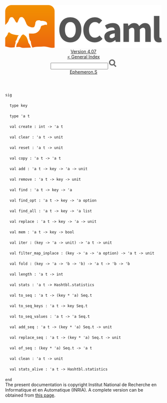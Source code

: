 <!-- ((! set title API !)) ((! set documentation !)) ((! set api !)) ((! set nobreadcrumb !)) -->
<div class="api"><header><nav class="toc brand"><a class="brand" href="https://ocaml.org/"><img src="colour-logo-gray.svg" class="svg" alt="OCaml"></a></nav><nav class="toc"><div class="toc_version"><a href="/docs" id="version-select">Version 4.07</a></div><a href="index.html">&lt; General Index</a><div class="api_search"><input type="text" name="apisearch" id="api_search" oninput="mySearch(false);" onkeypress="this.oninput();" onclick="this.oninput();" onpaste="this.oninput();">
<img src="search_icon.svg" alt="Search" class="svg" onclick="mySearch(false)"></div>
<div id="search_results"></div><div class="toc_title"><a href="Ephemeron.S.html">Ephemeron.S</a></div><ul></ul></nav></header>
<code class="code"><span class="keyword">sig</span><br>
&nbsp;&nbsp;<span class="keyword">type</span>&nbsp;key<br>
&nbsp;&nbsp;<span class="keyword">type</span>&nbsp;<span class="keywordsign">'</span>a&nbsp;t<br>
&nbsp;&nbsp;<span class="keyword">val</span>&nbsp;create&nbsp;:&nbsp;int&nbsp;<span class="keywordsign">-&gt;</span>&nbsp;<span class="keywordsign">'</span>a&nbsp;t<br>
&nbsp;&nbsp;<span class="keyword">val</span>&nbsp;clear&nbsp;:&nbsp;<span class="keywordsign">'</span>a&nbsp;t&nbsp;<span class="keywordsign">-&gt;</span>&nbsp;unit<br>
&nbsp;&nbsp;<span class="keyword">val</span>&nbsp;reset&nbsp;:&nbsp;<span class="keywordsign">'</span>a&nbsp;t&nbsp;<span class="keywordsign">-&gt;</span>&nbsp;unit<br>
&nbsp;&nbsp;<span class="keyword">val</span>&nbsp;copy&nbsp;:&nbsp;<span class="keywordsign">'</span>a&nbsp;t&nbsp;<span class="keywordsign">-&gt;</span>&nbsp;<span class="keywordsign">'</span>a&nbsp;t<br>
&nbsp;&nbsp;<span class="keyword">val</span>&nbsp;add&nbsp;:&nbsp;<span class="keywordsign">'</span>a&nbsp;t&nbsp;<span class="keywordsign">-&gt;</span>&nbsp;key&nbsp;<span class="keywordsign">-&gt;</span>&nbsp;<span class="keywordsign">'</span>a&nbsp;<span class="keywordsign">-&gt;</span>&nbsp;unit<br>
&nbsp;&nbsp;<span class="keyword">val</span>&nbsp;remove&nbsp;:&nbsp;<span class="keywordsign">'</span>a&nbsp;t&nbsp;<span class="keywordsign">-&gt;</span>&nbsp;key&nbsp;<span class="keywordsign">-&gt;</span>&nbsp;unit<br>
&nbsp;&nbsp;<span class="keyword">val</span>&nbsp;find&nbsp;:&nbsp;<span class="keywordsign">'</span>a&nbsp;t&nbsp;<span class="keywordsign">-&gt;</span>&nbsp;key&nbsp;<span class="keywordsign">-&gt;</span>&nbsp;<span class="keywordsign">'</span>a<br>
&nbsp;&nbsp;<span class="keyword">val</span>&nbsp;find_opt&nbsp;:&nbsp;<span class="keywordsign">'</span>a&nbsp;t&nbsp;<span class="keywordsign">-&gt;</span>&nbsp;key&nbsp;<span class="keywordsign">-&gt;</span>&nbsp;<span class="keywordsign">'</span>a&nbsp;option<br>
&nbsp;&nbsp;<span class="keyword">val</span>&nbsp;find_all&nbsp;:&nbsp;<span class="keywordsign">'</span>a&nbsp;t&nbsp;<span class="keywordsign">-&gt;</span>&nbsp;key&nbsp;<span class="keywordsign">-&gt;</span>&nbsp;<span class="keywordsign">'</span>a&nbsp;list<br>
&nbsp;&nbsp;<span class="keyword">val</span>&nbsp;replace&nbsp;:&nbsp;<span class="keywordsign">'</span>a&nbsp;t&nbsp;<span class="keywordsign">-&gt;</span>&nbsp;key&nbsp;<span class="keywordsign">-&gt;</span>&nbsp;<span class="keywordsign">'</span>a&nbsp;<span class="keywordsign">-&gt;</span>&nbsp;unit<br>
&nbsp;&nbsp;<span class="keyword">val</span>&nbsp;mem&nbsp;:&nbsp;<span class="keywordsign">'</span>a&nbsp;t&nbsp;<span class="keywordsign">-&gt;</span>&nbsp;key&nbsp;<span class="keywordsign">-&gt;</span>&nbsp;bool<br>
&nbsp;&nbsp;<span class="keyword">val</span>&nbsp;iter&nbsp;:&nbsp;(key&nbsp;<span class="keywordsign">-&gt;</span>&nbsp;<span class="keywordsign">'</span>a&nbsp;<span class="keywordsign">-&gt;</span>&nbsp;unit)&nbsp;<span class="keywordsign">-&gt;</span>&nbsp;<span class="keywordsign">'</span>a&nbsp;t&nbsp;<span class="keywordsign">-&gt;</span>&nbsp;unit<br>
&nbsp;&nbsp;<span class="keyword">val</span>&nbsp;filter_map_inplace&nbsp;:&nbsp;(key&nbsp;<span class="keywordsign">-&gt;</span>&nbsp;<span class="keywordsign">'</span>a&nbsp;<span class="keywordsign">-&gt;</span>&nbsp;<span class="keywordsign">'</span>a&nbsp;option)&nbsp;<span class="keywordsign">-&gt;</span>&nbsp;<span class="keywordsign">'</span>a&nbsp;t&nbsp;<span class="keywordsign">-&gt;</span>&nbsp;unit<br>
&nbsp;&nbsp;<span class="keyword">val</span>&nbsp;fold&nbsp;:&nbsp;(key&nbsp;<span class="keywordsign">-&gt;</span>&nbsp;<span class="keywordsign">'</span>a&nbsp;<span class="keywordsign">-&gt;</span>&nbsp;<span class="keywordsign">'</span>b&nbsp;<span class="keywordsign">-&gt;</span>&nbsp;<span class="keywordsign">'</span>b)&nbsp;<span class="keywordsign">-&gt;</span>&nbsp;<span class="keywordsign">'</span>a&nbsp;t&nbsp;<span class="keywordsign">-&gt;</span>&nbsp;<span class="keywordsign">'</span>b&nbsp;<span class="keywordsign">-&gt;</span>&nbsp;<span class="keywordsign">'</span>b<br>
&nbsp;&nbsp;<span class="keyword">val</span>&nbsp;length&nbsp;:&nbsp;<span class="keywordsign">'</span>a&nbsp;t&nbsp;<span class="keywordsign">-&gt;</span>&nbsp;int<br>
&nbsp;&nbsp;<span class="keyword">val</span>&nbsp;stats&nbsp;:&nbsp;<span class="keywordsign">'</span>a&nbsp;t&nbsp;<span class="keywordsign">-&gt;</span>&nbsp;<span class="constructor">Hashtbl</span>.statistics<br>
&nbsp;&nbsp;<span class="keyword">val</span>&nbsp;to_seq&nbsp;:&nbsp;<span class="keywordsign">'</span>a&nbsp;t&nbsp;<span class="keywordsign">-&gt;</span>&nbsp;(key&nbsp;*&nbsp;<span class="keywordsign">'</span>a)&nbsp;<span class="constructor">Seq</span>.t<br>
&nbsp;&nbsp;<span class="keyword">val</span>&nbsp;to_seq_keys&nbsp;:&nbsp;<span class="keywordsign">'</span>a&nbsp;t&nbsp;<span class="keywordsign">-&gt;</span>&nbsp;key&nbsp;<span class="constructor">Seq</span>.t<br>
&nbsp;&nbsp;<span class="keyword">val</span>&nbsp;to_seq_values&nbsp;:&nbsp;<span class="keywordsign">'</span>a&nbsp;t&nbsp;<span class="keywordsign">-&gt;</span>&nbsp;<span class="keywordsign">'</span>a&nbsp;<span class="constructor">Seq</span>.t<br>
&nbsp;&nbsp;<span class="keyword">val</span>&nbsp;add_seq&nbsp;:&nbsp;<span class="keywordsign">'</span>a&nbsp;t&nbsp;<span class="keywordsign">-&gt;</span>&nbsp;(key&nbsp;*&nbsp;<span class="keywordsign">'</span>a)&nbsp;<span class="constructor">Seq</span>.t&nbsp;<span class="keywordsign">-&gt;</span>&nbsp;unit<br>
&nbsp;&nbsp;<span class="keyword">val</span>&nbsp;replace_seq&nbsp;:&nbsp;<span class="keywordsign">'</span>a&nbsp;t&nbsp;<span class="keywordsign">-&gt;</span>&nbsp;(key&nbsp;*&nbsp;<span class="keywordsign">'</span>a)&nbsp;<span class="constructor">Seq</span>.t&nbsp;<span class="keywordsign">-&gt;</span>&nbsp;unit<br>
&nbsp;&nbsp;<span class="keyword">val</span>&nbsp;of_seq&nbsp;:&nbsp;(key&nbsp;*&nbsp;<span class="keywordsign">'</span>a)&nbsp;<span class="constructor">Seq</span>.t&nbsp;<span class="keywordsign">-&gt;</span>&nbsp;<span class="keywordsign">'</span>a&nbsp;t<br>
&nbsp;&nbsp;<span class="keyword">val</span>&nbsp;clean&nbsp;:&nbsp;<span class="keywordsign">'</span>a&nbsp;t&nbsp;<span class="keywordsign">-&gt;</span>&nbsp;unit<br>
&nbsp;&nbsp;<span class="keyword">val</span>&nbsp;stats_alive&nbsp;:&nbsp;<span class="keywordsign">'</span>a&nbsp;t&nbsp;<span class="keywordsign">-&gt;</span>&nbsp;<span class="constructor">Hashtbl</span>.statistics<br>
<span class="keyword">end</span></code>
<div class="copyright">The present documentation is copyright Institut National de Recherche en Informatique et en Automatique (INRIA). A complete version can be obtained from <a href="http://caml.inria.fr/pub/docs/manual-ocaml/">this page</a>.</div></div>